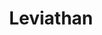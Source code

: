---
title: Leviathan
name: leviathan
description: <p>Leviathan is a <a href="https://en.wikipedia.org/wiki/Linear_temporal_logic" target="_blank" rel="noopener noreferrer">Linear Temporal Logic</a> satisfiability checker based on the paper "A new rule for a traditional tree-style LTL tableau" by <a href="www.csse.uwa.edu.au/%7Emark/research/Online/ltlsattab.html" target="_blank" rel="noopener noreferrer">Mark Reynolds</a>. It is written in C++, and has been optimized to reduce the memory consumption while remaining faithful to the original work. This work has been accepted for publication under the IJCAI16 conference and a preprint of the paper can be found <a href="http://corralx.me/public/leviathan_preprint.pdf" target="_blank" rel="noopener noreferrer">here</a>.</p><p>The supported platform are Windows, Mac OS X and any recent Linux Distribution.</p>
image-preview: leviathan.preview.jpg
image-full: leviathan.full.jpg
live-preview: false
platforms: windows,linux,macosx
priority: 30
published: true
layout: project
---